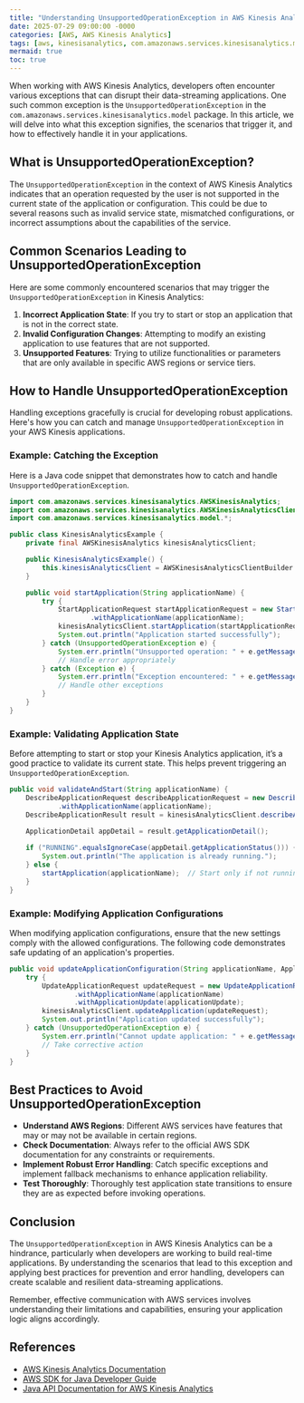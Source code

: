 ```yaml
---
title: "Understanding UnsupportedOperationException in AWS Kinesis Analytics"
date: 2025-07-29 09:00:00 -0000
categories: [AWS, AWS Kinesis Analytics]
tags: [aws, kinesisanalytics, com.amazonaws.services.kinesisanalytics.model]
mermaid: true
toc: true
---
```



When working with AWS Kinesis Analytics, developers often encounter various exceptions that can disrupt their data-streaming applications. One such common exception is the `UnsupportedOperationException` in the `com.amazonaws.services.kinesisanalytics.model` package. In this article, we will delve into what this exception signifies, the scenarios that trigger it, and how to effectively handle it in your applications.

## What is UnsupportedOperationException?

The `UnsupportedOperationException` in the context of AWS Kinesis Analytics indicates that an operation requested by the user is not supported in the current state of the application or configuration. This could be due to several reasons such as invalid service state, mismatched configurations, or incorrect assumptions about the capabilities of the service.

## Common Scenarios Leading to UnsupportedOperationException

Here are some commonly encountered scenarios that may trigger the `UnsupportedOperationException` in Kinesis Analytics:

1. **Incorrect Application State**: If you try to start or stop an application that is not in the correct state.
2. **Invalid Configuration Changes**: Attempting to modify an existing application to use features that are not supported.
3. **Unsupported Features**: Trying to utilize functionalities or parameters that are only available in specific AWS regions or service tiers.

## How to Handle UnsupportedOperationException

Handling exceptions gracefully is crucial for developing robust applications. Here's how you can catch and manage `UnsupportedOperationException` in your AWS Kinesis applications.

### Example: Catching the Exception

Here is a Java code snippet that demonstrates how to catch and handle `UnsupportedOperationException`.

```java
import com.amazonaws.services.kinesisanalytics.AWSKinesisAnalytics;
import com.amazonaws.services.kinesisanalytics.AWSKinesisAnalyticsClientBuilder;
import com.amazonaws.services.kinesisanalytics.model.*;

public class KinesisAnalyticsExample {
    private final AWSKinesisAnalytics kinesisAnalyticsClient;

    public KinesisAnalyticsExample() {
        this.kinesisAnalyticsClient = AWSKinesisAnalyticsClientBuilder.defaultClient();
    }

    public void startApplication(String applicationName) {
        try {
            StartApplicationRequest startApplicationRequest = new StartApplicationRequest()
                    .withApplicationName(applicationName);
            kinesisAnalyticsClient.startApplication(startApplicationRequest);
            System.out.println("Application started successfully");
        } catch (UnsupportedOperationException e) {
            System.err.println("Unsupported operation: " + e.getMessage());
            // Handle error appropriately
        } catch (Exception e) {
            System.err.println("Exception encountered: " + e.getMessage());
            // Handle other exceptions
        }
    }
}
```

### Example: Validating Application State

Before attempting to start or stop your Kinesis Analytics application, it’s a good practice to validate its current state. This helps prevent triggering an `UnsupportedOperationException`.

```java
public void validateAndStart(String applicationName) {
    DescribeApplicationRequest describeApplicationRequest = new DescribeApplicationRequest()
            .withApplicationName(applicationName);
    DescribeApplicationResult result = kinesisAnalyticsClient.describeApplication(describeApplicationRequest);

    ApplicationDetail appDetail = result.getApplicationDetail();
    
    if ("RUNNING".equalsIgnoreCase(appDetail.getApplicationStatus())) {
        System.out.println("The application is already running.");
    } else {
        startApplication(applicationName);  // Start only if not running
    }
}
```

### Example: Modifying Application Configurations

When modifying application configurations, ensure that the new settings comply with the allowed configurations. The following code demonstrates safe updating of an application's properties.

```java
public void updateApplicationConfiguration(String applicationName, ApplicationUpdate applicationUpdate) {
    try {
        UpdateApplicationRequest updateRequest = new UpdateApplicationRequest()
                .withApplicationName(applicationName)
                .withApplicationUpdate(applicationUpdate);
        kinesisAnalyticsClient.updateApplication(updateRequest);
        System.out.println("Application updated successfully");
    } catch (UnsupportedOperationException e) {
        System.err.println("Cannot update application: " + e.getMessage());
        // Take corrective action
    }
}
```

## Best Practices to Avoid UnsupportedOperationException

- **Understand AWS Regions**: Different AWS services have features that may or may not be available in certain regions.
- **Check Documentation**: Always refer to the official AWS SDK documentation for any constraints or requirements.
- **Implement Robust Error Handling**: Catch specific exceptions and implement fallback mechanisms to enhance application reliability.
- **Test Thoroughly**: Thoroughly test application state transitions to ensure they are as expected before invoking operations.

## Conclusion

The `UnsupportedOperationException` in AWS Kinesis Analytics can be a hindrance, particularly when developers are working to build real-time applications. By understanding the scenarios that lead to this exception and applying best practices for prevention and error handling, developers can create scalable and resilient data-streaming applications.

Remember, effective communication with AWS services involves understanding their limitations and capabilities, ensuring your application logic aligns accordingly.

## References

- [AWS Kinesis Analytics Documentation](https://docs.aws.amazon.com/kinesisanalytics/latest/dev/what-is.html)
- [AWS SDK for Java Developer Guide](https://docs.aws.amazon.com/sdk-for-java/latest/developer-guide/home.html)
- [Java API Documentation for AWS Kinesis Analytics](https://docs.aws.amazon.com/AWSJavaSDK/latest/javadoc/com/amazonaws/services/kinesisanalytics/model/package-summary.html)
